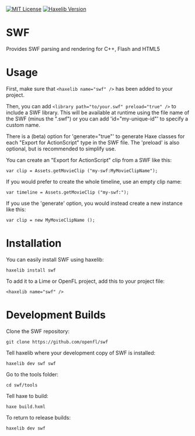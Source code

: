 [![MIT License](https://img.shields.io/badge/license-MIT-blue.svg?style=flat)](LICENSE.md) [![Haxelib Version](https://img.shields.io/github/tag/openfl/swf.svg?style=flat&label=haxelib)](http://lib.haxe.org/p/swf)

SWF
===

Provides SWF parsing and rendering for C++, Flash and HTML5


Usage
=====

First, make sure that `<haxelib name="swf" />` has been added to your project.

Then, you can add `<library path="to/your.swf" preload="true" />` to include a SWF library. This will be available at runtime using the file name of the SWF (minus the ".swf") or you can add 'id="my-unique-id"' to specify a custom name.

There is a (beta) option for 'generate="true"' to generate Haxe classes for each "Export for ActionScript" type in the SWF file. The 'preload' is also optional, but is recommended to simplify use.

You can create an "Export for ActionScript" clip from a SWF like this:

    var clip = Assets.getMovieClip ("my-swf:MyMovieClipName");

If you would prefer to create the whole timeline, use an empty clip name:

    var timeline = Assets.getMovieClip ("my-swf:");

If you use the 'generate' option, you would instead create a new instance like this:

    var clip = new MyMovieClipName ();


Installation
============

You can easily install SWF using haxelib:

    haxelib install swf

To add it to a Lime or OpenFL project, add this to your project file:

    <haxelib name="swf" />


Development Builds
==================

Clone the SWF repository:

    git clone https://github.com/openfl/swf

Tell haxelib where your development copy of SWF is installed:

    haxelib dev swf swf

Go to the tools folder:

    cd swf/tools
    
Tell haxe to build:

    haxe build.hxml

To return to release builds:

    haxelib dev swf
